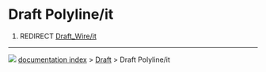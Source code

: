 # Draft Polyline/it
1.  REDIRECT [Draft_Wire/it](Draft_Wire/it.md)



---
![](images/Button_right.svg) [documentation index](../README.md) > [Draft](Draft_Workbench.md) > Draft Polyline/it

